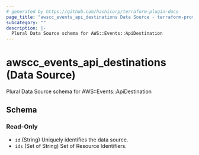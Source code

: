 ```yaml
---
# generated by https://github.com/hashicorp/terraform-plugin-docs
page_title: "awscc_events_api_destinations Data Source - terraform-provider-awscc"
subcategory: ""
description: |-
  Plural Data Source schema for AWS::Events::ApiDestination
---
```


# awscc_events_api_destinations (Data Source)

Plural Data Source schema for AWS::Events::ApiDestination



<!-- schema generated by tfplugindocs -->
## Schema

### Read-Only

- `id` (String) Uniquely identifies the data source.
- `ids` (Set of String) Set of Resource Identifiers.
